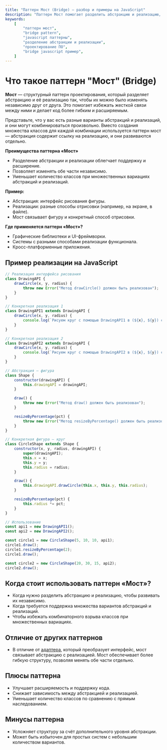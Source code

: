 ```yaml
---
title: "Паттерн Мост (Bridge) — разбор и примеры на JavaScript"
description: "Паттерн Мост помогает разделить абстракцию и реализацию, позволяя изменять их независимо. Примеры на JavaScript и объяснения."
keywords:
    [
        "паттерн мост",
        "bridge pattern",
        "javascript паттерны",
        "разделение абстракции и реализации",
        "проектирование ПО",
        "bridge javascript пример",
    ]
---
```


# Что такое паттерн **"Мост" (Bridge)**

**Мост** — структурный паттерн проектирования, который разделяет абстракцию и её реализацию так, чтобы их можно было изменять независимо друг от друга. Это помогает избежать жесткой связи между ними и делает код более гибким и расширяемым.

Представьте, что у вас есть разные варианты абстракций и реализаций, и они могут комбинироваться произвольно. Вместо создания множества классов для каждой комбинации используется паттерн мост — абстракция содержит ссылку на реализацию, и они развиваются отдельно.

**Преимущества паттерна «Мост»**

- Разделение абстракции и реализации облегчает поддержку и расширение.
- Позволяет изменять обе части независимо.
- Уменьшает количество классов при множественных вариациях абстракций и реализаций.

**Пример:**

- Абстракция: интерфейс рисования фигуры.
- Реализации: разные способы отрисовки (например, на экране, в файле).
- Мост связывает фигуру и конкретный способ отрисовки.

**Где применяется паттерн «Мост»?**

- Графические библиотеки и UI-фреймворки.
- Системы с разными способами реализации функционала.
- Кросс-платформенные приложения.

## Пример реализации на JavaScript

```javascript
// Реализация интерфейса рисования
class DrawingAPI {
    drawCircle(x, y, radius) {
        throw new Error("Метод drawCircle() должен быть реализован");
    }
}

// Конкретная реализация 1
class DrawingAPI1 extends DrawingAPI {
    drawCircle(x, y, radius) {
        console.log(`Рисуем круг с помощью DrawingAPI1 в (${x}, ${y}) с радиусом ${radius}`);
    }
}

// Конкретная реализация 2
class DrawingAPI2 extends DrawingAPI {
    drawCircle(x, y, radius) {
        console.log(`Рисуем круг с помощью DrawingAPI2 в (${x}, ${y}) с радиусом ${radius}`);
    }
}

// Абстракция — фигура
class Shape {
    constructor(drawingAPI) {
        this.drawingAPI = drawingAPI;
    }

    draw() {
        throw new Error("Метод draw() должен быть реализован");
    }

    resizeByPercentage(pct) {
        throw new Error("Метод resizeByPercentage() должен быть реализован");
    }
}

// Конкретная фигура — круг
class CircleShape extends Shape {
    constructor(x, y, radius, drawingAPI) {
        super(drawingAPI);
        this.x = x;
        this.y = y;
        this.radius = radius;
    }

    draw() {
        this.drawingAPI.drawCircle(this.x, this.y, this.radius);
    }

    resizeByPercentage(pct) {
        this.radius *= pct;
    }
}

// Использование
const api1 = new DrawingAPI1();
const api2 = new DrawingAPI2();

const circle1 = new CircleShape(5, 10, 10, api1);
circle1.draw();
circle1.resizeByPercentage(2);
circle1.draw();

const circle2 = new CircleShape(20, 30, 15, api2);
circle2.draw();
```

## Когда стоит использовать паттерн «Мост»?

- Когда нужно разделить абстракцию и реализацию, чтобы развивать их независимо.
- Когда требуется поддержка множества вариантов абстракций и реализаций.
- Чтобы избежать комбинаторного взрыва классов при множественных вариациях.

## Отличие от других паттернов

- В отличие от [адаптера]({{adapter}}), который преобразует интерфейс, мост связывает абстракцию с реализацией. Мост обеспечивает более гибкую структуру, позволяя менять обе части отдельно.

## Плюсы паттерна

- Улучшает расширяемость и поддержку кода.
- Снижает зависимость между абстракцией и реализацией.
- Уменьшает количество классов по сравнению с прямым наследованием.

## Минусы паттерна

- Усложняет структуру за счёт дополнительного уровня абстракции.
- Может быть избыточен для простых систем с небольшим количеством вариантов.
